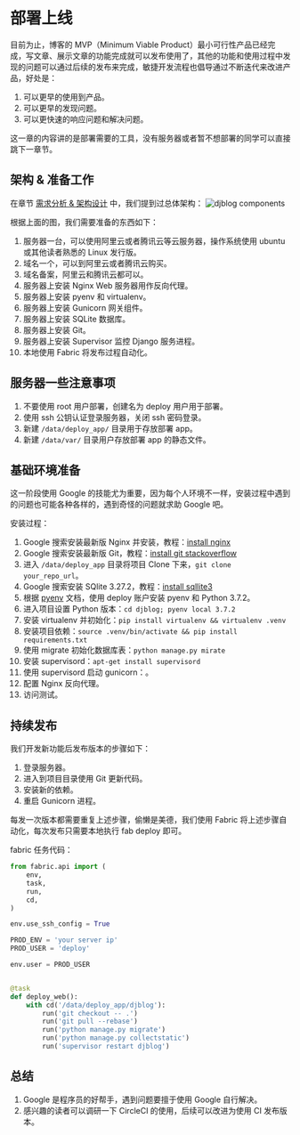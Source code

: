# 部署上线

目前为止，博客的 MVP（Minimum Viable Product）最小可行性产品已经完成，写文章、展示文章的功能完成就可以发布使用了，其他的功能和使用过程中发现的问题可以通过后续的发布来完成，敏捷开发流程也倡导通过不断迭代来改进产品，好处是：

1. 可以更早的使用到产品。
2. 可以更早的发现问题。
3. 可以更快速的响应问题和解决问题。

这一章的内容讲的是部署需要的工具，没有服务器或者暂不想部署的同学可以直接跳下一章节。

## 架构 & 准备工作
在章节 [需求分析 & 架构设计](chapter3.md) 中，我们提到过总体架构：
![djblog components](http://cdn.defcoding.com/992D079C-8A59-40F1-9B6F-4B519A90C730.png)

根据上面的图，我们需要准备的东西如下：

1. 服务器一台，可以使用阿里云或者腾讯云等云服务器，操作系统使用 ubuntu 或其他读者熟悉的 Linux 发行版。
2. 域名一个，可以到阿里云或者腾讯云购买。
3. 域名备案，阿里云和腾讯云都可以。
4. 服务器上安装 Nginx Web 服务器用作反向代理。
5. 服务器上安装 pyenv 和 virtualenv。
6. 服务器上安装 Gunicorn 网关组件。
7. 服务器上安装 SQLite 数据库。
8. 服务器上安装 Git。
9. 服务器上安装 Supervisor 监控 Django 服务进程。
10. 本地使用 Fabric 将发布过程自动化。

## 服务器一些注意事项
1. 不要使用 root 用户部署，创建名为 deploy 用户用于部署。
2. 使用 ssh 公钥认证登录服务器，关闭 ssh 密码登录。
2. 新建 `/data/deploy_app/` 目录用于存放部署 app。
3. 新建 `/data/var/` 目录用户存放部署 app 的静态文件。

## 基础环境准备
这一阶段使用 Google 的技能尤为重要，因为每个人环境不一样，安装过程中遇到的问题也可能各种各样的，遇到奇怪的问题就求助 Google 吧。

安装过程：

1. Google 搜索安装最新版 Nginx 并安装，教程：[install nginx](https://www.nginx.com/resources/wiki/start/topics/tutorials/install/)
2. Google 搜索安装最新版 Git，教程：[install git stackoverflow](https://stackoverflow.com/a/19109661/4265779)
3. 进入 `/data/deploy_app` 目录将项目 Clone 下来，`git clone your_repo_url`。
4. Google 搜索安装 SQlite 3.27.2，教程：[install sqllite3](https://linuxhint.com/install-sqlite-ubuntu-linux-mint/)
5. 根据 [pyenv](https://github.com/pyenv/pyenv-installer) 文档，使用 deploy 账户安装 pyenv 和 Python 3.7.2。
6. 进入项目设置 Python 版本：`cd djblog; pyenv local 3.7.2`
7. 安装 virtualenv 并初始化：`pip install virtualenv && virtualenv .venv`
8. 安装项目依赖：`source .venv/bin/activate && pip install requirements.txt`
9. 使用 migrate 初始化数据库表：`python manage.py mirate`
10. 安装 supervisord：`apt-get install supervisord`
11. 使用 supervisord 启动 gunicorn：。
12. 配置 Nginx 反向代理。
13. 访问测试。

## 持续发布
我们开发新功能后发布版本的步骤如下：

1. 登录服务器。
2. 进入到项目目录使用 Git 更新代码。
3. 安装新的依赖。
4. 重启 Gunicorn 进程。

每发一次版本都需要重复上述步骤，偷懒是美德，我们使用 Fabric 将上述步骤自动化，每次发布只需要本地执行 fab deploy 即可。

fabric 任务代码：
```python
from fabric.api import (
    env,
    task,
    run,
    cd,
)

env.use_ssh_config = True

PROD_ENV = 'your server ip'
PROD_USER = 'deploy'

env.user = PROD_USER


@task
def deploy_web():
    with cd('/data/deploy_app/djblog'):
        run('git checkout -- .')
        run('git pull --rebase')
        run('python manage.py migrate')
        run('python manage.py collectstatic')
        run('supervisor restart djblog')
```

## 总结
1. Google 是程序员的好帮手，遇到问题要擅于使用 Google 自行解决。
2. 感兴趣的读者可以调研一下 CircleCI 的使用，后续可以改进为使用 CI 发布版本。
